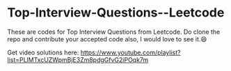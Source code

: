# Top-Interview-Questions--Leetcode
These are codes for Top Interview Questions from Leetcode.
Do clone the repo and contribute your accepted code also, I would love to see it.😄


Get video solutions here:
https://www.youtube.com/playlist?list=PLlMTxcUZWpmBjE3Zm8pdgGfvG2iPOqk7m
